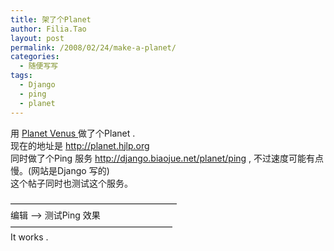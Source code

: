 ```yaml
---
title: 架了个Planet
author: Filia.Tao
layout: post
permalink: /2008/02/24/make-a-planet/
categories:
  - 随便写写
tags:
  - Django
  - ping
  - planet
---
```

用 <a href="http://intertwingly.net/code/venus/" target="_blank">Planet Venus </a>做了个Planet .  
现在的地址是 <http://planet.hjlp.org>  
同时做了个Ping 服务 http://django.biaojue.net/planet/ping , 不过速度可能有点慢。(网站是Django 写的)  
这个帖子同时也测试这个服务。

&#8212;&#8212;&#8212;&#8212;&#8212;&#8212;&#8212;&#8212;&#8212;&#8212;&#8212;&#8212;&#8212;&#8212;&#8212;&#8212;&#8212;&#8212;&#8212;  
编辑 &#8212;> 测试Ping 效果  
&#8212;&#8212;&#8212;&#8212;&#8212;&#8212;&#8212;&#8212;&#8212;&#8212;&#8212;&#8212;&#8212;&#8212;&#8212;&#8212;&#8212;&#8212;&#8211;  
It works .